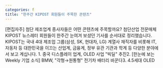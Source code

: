 ```yaml
---
categories: f
title: "한주간 KIPOST 회원들이 주목한 콘텐츠"
---
```

[편집자주] 첨단 제조업계 종사자들은 어떤 콘텐츠에 주목할까요? 첨단산업 전문매체 KIPOST 뉴스레터 회원들이 한주간 눈여겨 보셨던 기사를 순서대로 정리했습니다. KIPOST는 국내 4대 제조업 그룹(삼성, SK, 현대차, LG) 계열사 재직자를 비롯해 IT, 자동차 등 대한민국을 이끄는 산업계, 금융계, 정부 유관 기관과 학계 등 다양한 분야에서 보고 계십니다. 1. 중국 디스플레이 업계, OLED 사업 "빅딜" 추진2. [한눈에 보는 Weekly 기업 소식] BMW, "각형→원통형" 전기차 배터리 바꾼다3. 4.5세대 OLED